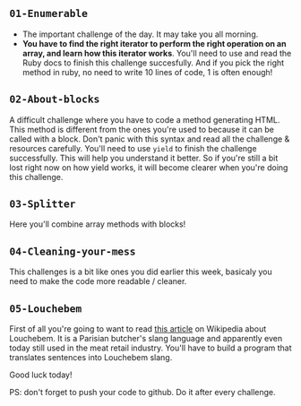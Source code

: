 ## `01-Enumerable`
- The important challenge of the day. It may take you all morning.
- **You have to find the right iterator to perform the right operation on an array, and learn how this iterator works**. You'll need to use and read the Ruby docs to finish this challenge succesfully. And if you pick the right method in ruby, no need to write 10 lines of code, 1 is often enough!

## `02-About-blocks`
A difficult challenge where you have to code a method generating HTML. This method is different from the ones you're used to because it can be called with a block. Don't panic with this syntax and read all the challenge & resources carefully. You'll need to use `yield` to finish the challenge successfully. This will help you understand it better. So if you're still a bit lost right now on how yield works, it will become clearer when you're doing this challenge.


## `03-Splitter`
Here you'll combine array methods with blocks!

## `04-Cleaning-your-mess`
This challenges is a bit like ones you did earlier this week, basicaly you need to make the code more readable / cleaner.

## `05-Louchebem`
First of all you're going to want to read [this article](https://en.wikipedia.org/wiki/Louch%C3%A9bem) on Wikipedia about Louchebem. It is a Parisian butcher's slang language and apparently even today still used in the meat retail industry. You'll have to build a program that translates sentences into Louchebem slang.

Good luck today!

PS: don't forget to push your code to github. Do it after every challenge.
